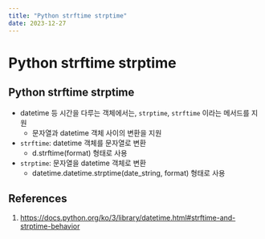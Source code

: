 ```yaml
---
title: "Python strftime strptime"
date: 2023-12-27
---
```


# Python strftime strptime

## Python strftime strptime

- datetime 등 시간을 다루는 객체에서는, `strptime`, `strftime` 이라는 메서드를 지원
  - 문자열과 datetime 객체 사이의 변환을 지원
- `strftime`: datetime 객체를 문자열로 변환
  - d.strftime(format) 형태로 사용
- `strptime`: 문자열을 datetime 객체로 변환
  - datetime.datetime.strptime(date_string, format) 형태로 사용

## References

1. https://docs.python.org/ko/3/library/datetime.html#strftime-and-strptime-behavior
